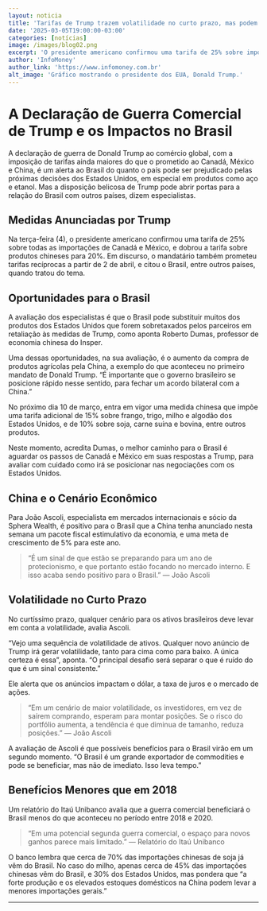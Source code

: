 ```yaml
---
layout: noticia
title: 'Tarifas de Trump trazem volatilidade no curto prazo, mas podem abrir portas ao Brasil'
date: '2025-03-05T19:00:00-03:00'
categories: [notícias]
image: /images/blog02.png
excerpt: 'O presidente americano confirmou uma tarifa de 25% sobre importações de Canadá e México, e dobrou a tarifa sobre produtos chineses; agronegócio nacional pode se favorecer com a guerra comercial.'
author: 'InfoMoney'
author_link: 'https://www.infomoney.com.br'
alt_image: 'Gráfico mostrando o presidente dos EUA, Donald Trump.'
---
```


# A Declaração de Guerra Comercial de Trump e os Impactos no Brasil

A declaração de guerra de Donald Trump ao comércio global, com a imposição de tarifas ainda maiores do que o prometido ao Canadá, México e China, é um alerta ao Brasil do quanto o país pode ser prejudicado pelas próximas decisões dos Estados Unidos, <span class="highlight">em especial em produtos como aço e etanol</span>. Mas a disposição belicosa de Trump pode abrir portas para a relação do Brasil com outros países, dizem especialistas.

## Medidas Anunciadas por Trump

Na terça-feira (4), o presidente americano confirmou <span class="highlight">uma tarifa de 25% sobre todas as importações de Canadá e México</span>, e dobrou a tarifa sobre produtos chineses para 20%. Em discurso, o mandatário também prometeu tarifas recíprocas a partir de 2 de abril, e citou o Brasil, entre outros países, quando tratou do tema.

## Oportunidades para o Brasil

A avaliação dos especialistas é que o Brasil pode substituir muitos dos produtos dos Estados Unidos que forem sobretaxados pelos parceiros em retaliação às medidas de Trump, como aponta Roberto Dumas, professor de economia chinesa do Insper.

Uma dessas oportunidades, na sua avaliação, é o <span class="highlight">aumento da compra de produtos agrícolas pela China</span>, a exemplo do que aconteceu no primeiro mandato de Donald Trump. “É importante que o governo brasileiro se posicione rápido nesse sentido, para fechar um acordo bilateral com a China.”

No próximo dia 10 de março, entra em vigor uma medida chinesa que impõe uma tarifa adicional de 15% sobre frango, trigo, milho e algodão dos Estados Unidos, e de 10% sobre soja, carne suína e bovina, entre outros produtos.

Neste momento, acredita Dumas, o melhor caminho para o Brasil é aguardar os passos de Canadá e México em suas respostas a Trump, para avaliar com cuidado como irá se posicionar nas negociações com os Estados Unidos.

## China e o Cenário Econômico

Para João Ascoli, especialista em mercados internacionais e sócio da Sphera Wealth, é positivo para o Brasil que a China tenha anunciado nesta semana um pacote fiscal estimulativo da economia, e uma meta de crescimento de 5% para este ano.

> “É um sinal de que estão se preparando para um ano de protecionismo, e que portanto estão focando no mercado interno. E isso acaba sendo positivo para o Brasil.”
> — João Ascoli

## Volatilidade no Curto Prazo

No curtíssimo prazo, qualquer cenário para os ativos brasileiros deve levar em conta a volatilidade, avalia Ascoli.

“Vejo uma sequência de volatilidade de ativos. Qualquer novo anúncio de Trump irá gerar volatilidade, tanto para cima como para baixo. A única certeza é essa”, aponta. “O principal desafio será separar o que é ruído do que é um sinal consistente.”

Ele alerta que os anúncios impactam <span class="highlight">o dólar, a taxa de juros e o mercado de ações</span>.

> “Em um cenário de maior volatilidade, os investidores, em vez de saírem comprando, esperam para montar posições. Se o risco do portfólio aumenta, a tendência é que diminua de tamanho, reduza posições.”
> — João Ascoli

A avaliação de Ascoli é que possíveis benefícios para o Brasil virão em um segundo momento. “O Brasil é um grande exportador de commodities e pode se beneficiar, mas não de imediato. Isso leva tempo.”

## Benefícios Menores que em 2018

Um relatório do Itaú Unibanco avalia que a guerra comercial beneficiará o Brasil menos do que aconteceu no período entre 2018 e 2020.

> “Em uma potencial segunda guerra comercial, o espaço para novos ganhos parece mais limitado.”
> — Relatório do Itaú Unibanco

O banco lembra que cerca de 70% das importações chinesas de soja já vêm do Brasil. No caso do milho, apenas cerca de 45% das importações chinesas vêm do Brasil, e 30% dos Estados Unidos, mas pondera que “a forte produção e os elevados estoques domésticos na China podem levar a menores importações gerais.”

---

